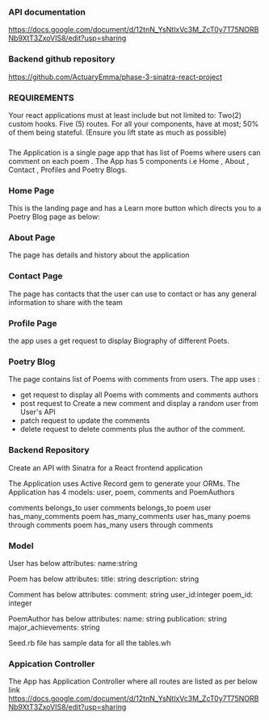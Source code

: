 

### API documentation
https://docs.google.com/document/d/12tnN_YsNtlxVc3M_ZcT0y7T75NORBNb9XtT3ZxoVIS8/edit?usp=sharing

### Backend github repository
https://github.com/ActuaryEmma/phase-3-sinatra-react-project



### REQUIREMENTS
Your react applications must at least include but not limited to:
Two(2) custom hooks.
Five (5) routes.
For all your components, have at most; 50% of them being stateful. (Ensure you lift state as much as possible)

### 
The Application is a single page app that has list of Poems where users can comment on each poem . 
The App has 5 components i.e Home , About , Contact , Profiles and Poetry Blogs.

### Home Page

This is the landing page and has a Learn more button which directs you to a Poetry Blog page as below:

### About Page
The page has details and history about the application

### Contact Page
The page has contacts that the user can use to contact or has any general information to share with the team

### Profile Page
the app uses a get request to display Biography  of  different Poets. 

### Poetry Blog
The page contains list of Poems with comments from users.
The app uses :
- get request to display all Poems with comments and comments authors
- post request to Create a new comment and display a random user from User's API
- patch request to update the comments
- delete request to delete comments plus the author of the comment.
  




### Backend Repository


Create an API with Sinatra for a React frontend application

The Application uses Active Record gem to generate your ORMs.
The Application has 4 models: user, poem, comments and PoemAuthors

comments belongs_to user
comments belongs_to poem
user has_many_comments
poem has_many_comments
user has_many poems through comments
poem has_many users through comments

### Model
User has below attributes:
name:string

Poem has below attributes:
title: string
description: string

Comment has below attributes:
comment: string
user_id:integer
poem_id: integer

PoemAuthor has below attributes:
name: string
publication: string
major_achievements: string


Seed.rb file has sample data for all the tables.wh

### Appication Controller
The App has Application Controller where all routes are listed as per below link
https://docs.google.com/document/d/12tnN_YsNtlxVc3M_ZcT0y7T75NORBNb9XtT3ZxoVIS8/edit?usp=sharing












